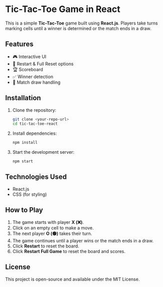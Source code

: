 # Tic-Tac-Toe Game in React

This is a simple **Tic-Tac-Toe** game built using **React.js**. Players take turns marking cells until a winner is determined or the match ends in a draw.

## Features
- 🎮 Interactive UI  
- 🔄 Restart & Full Reset options  
- 🏆 Scoreboard  
- ✅ Winner detection  
- 🤝 Match draw handling  

## Installation

1. Clone the repository:
   ```sh
   git clone <your-repo-url>
   cd tic-tac-toe-react
   ```

2. Install dependencies:
   ```sh
   npm install
   ```

3. Start the development server:
   ```sh
   npm start
   ```

## Technologies Used
- React.js
- CSS (for styling)

## How to Play
1. The game starts with player **X (❌)**.
2. Click on an empty cell to make a move.
3. The next player **O (🟢)** takes their turn.
4. The game continues until a player wins or the match ends in a draw.
5. Click **Restart** to reset the board.
6. Click **Restart Full Game** to reset the board and scores.

## License
This project is open-source and available under the MIT License.

